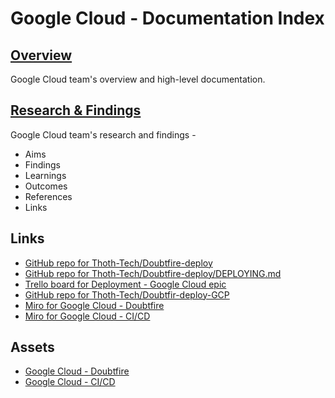 # Google Cloud - Documentation Index

## [Overview](https://github.com/thoth-tech/documentation/tree/main/docs/OnTrack/Deployment/Google%20Cloud/Overview.md)

Google Cloud team's overview and high-level documentation.

## [Research & Findings](https://github.com/thoth-tech/documentation/tree/main/docs/OnTrack/Deployment/Google%20Cloud/Research%20%26%20Findings/google-cloud-research.md)

Google Cloud team's research and findings -

- Aims
- Findings
- Learnings
- Outcomes
- References
- Links

## Links

- [GitHub repo for Thoth-Tech/Doubtfire-deploy](https://github.com/thoth-tech/doubtfire-deploy)
- [GitHub repo for Thoth-Tech/Doubtfire-deploy/DEPLOYING.md](https://github.com/thoth-tech/doubtfire-deploy/blob/main/DEPLOYING.md)
- [Trello board for Deployment - Google Cloud epic](https://trello.com/b/dI1yx9A1/deployment)
- [GitHub repo for Thoth-Tech/Doubtfir-deploy-GCP](https://github.com/thoth-tech/doubtfire-deploy-GCP)
- [Miro for Google Cloud - Doubtfire](https://miro.com/app/board/uXjVO0h8ZSE=/?share_link_id=62396987373)
- [Miro for Google Cloud - CI/CD](https://miro.com/app/board/uXjVO64xoQw=/?share_link_id=57734801709)

## Assets

- [Google Cloud - Doubtfire](https://github.com/thoth-tech/documentation/tree/main/docs/OnTrack/Deployment/Google%20Cloud/assets/GoogleCloud_Doubtfire.jpg)
- [Google Cloud - CI/CD](https://github.com/thoth-tech/documentation/tree/main/docs/OnTrack/Deployment/Google%20Cloud/assets/GoogleCloud_CICD.jpg)
